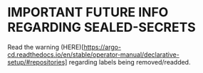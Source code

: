 # IMPORTANT FUTURE INFO REGARDING SEALED-SECRETS

Read the warning (HERE)[https://argo-cd.readthedocs.io/en/stable/operator-manual/declarative-setup/#repositories] regarding labels being removed/readded.
